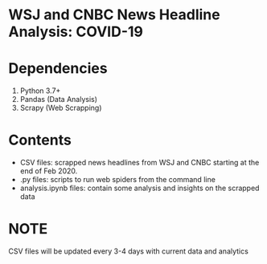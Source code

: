 # WSJ and CNBC News Headline Analysis: COVID-19
# Dependencies
1. Python 3.7+
2. Pandas (Data Analysis)
3. Scrapy (Web Scrapping)

# Contents
- CSV files: scrapped news headlines from WSJ and CNBC starting at the end of Feb 2020.
- .py files: scripts to run web spiders from the command line
- analysis.ipynb files: contain some analysis and insights on the scrapped data

# NOTE
CSV files will be updated every 3-4 days with current data and analytics 


